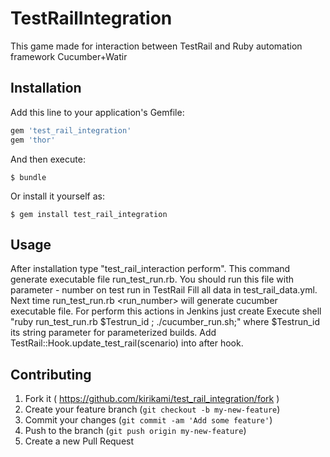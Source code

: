 # TestRailIntegration

This game made for interaction between TestRail and Ruby automation framework Cucumber+Watir

## Installation

Add this line to your application's Gemfile:

```ruby
gem 'test_rail_integration'
gem 'thor'
```

And then execute:

    $ bundle

Or install it yourself as:

    $ gem install test_rail_integration

## Usage

After installation type "test_rail_interaction perform". This command generate executable file run_test_run.rb. You should run this file with parameter - number on test run in TestRail
Fill all data in test_rail_data.yml. Next time run_test_run.rb <run_number> will generate cucumber executable file.
For perform this actions in Jenkins just create Execute shell "ruby run_test_run.rb $Testrun_id ; ./cucumber_run.sh;" where $Testrun_id its string parameter for parameterized builds.
Add TestRail::Hook.update_test_rail(scenario) into after hook.
## Contributing

1. Fork it ( https://github.com/kirikami/test_rail_integration/fork )
2. Create your feature branch (`git checkout -b my-new-feature`)
3. Commit your changes (`git commit -am 'Add some feature'`)
4. Push to the branch (`git push origin my-new-feature`)
5. Create a new Pull Request
